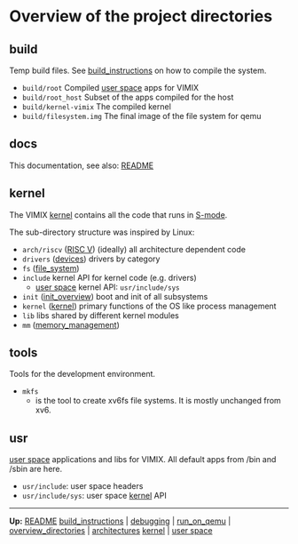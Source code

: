 # Overview of the project directories


## build

Temp build files. See [build_instructions](build_instructions.md) on how to compile the system.
- `build/root` Compiled [user space](userspace/userspace.md) apps for VIMIX
- `build/root_host` Subset of the apps compiled for the host
- `build/kernel-vimix` The compiled kernel
- `build/filesystem.img` The final image of the file system for qemu


## docs

This documentation, see also: [README](../README.md)


## kernel

The VIMIX [kernel](kernel/kernel.md) contains all the code that runs in [S-mode](riscv/S-mode.md).

The sub-directory structure was inspired by Linux:
- `arch/riscv` ([RISC V](riscv/RISCV.md)) (ideally) all architecture dependent code
- `drivers` ([devices](kernel/devices/devices.md)) drivers by category
- `fs` ([file_system](kernel/file_system/file_system.md))
- `include` kernel API for kernel code (e.g. drivers)
	- [user space](userspace/userspace.md) kernel API: `usr/include/sys`
- `init` ([init_overview](kernel/overview/init_overview.md)) boot and init of all subsystems
- `kernel` ([kernel](kernel/kernel.md)) primary functions of the OS like process management
- `lib` libs shared by different kernel modules
- `mm` ([memory_management](kernel/mm/memory_management.md))


## tools

Tools for the development environment.

- `mkfs`
	- is the tool to create xv6fs file systems. It is mostly unchanged from xv6.


## usr

[user space](userspace/userspace.md) applications and libs for VIMIX.
All default apps from /bin and /sbin are here.
- `usr/include`: user space headers
- `usr/include/sys`: user space [kernel](kernel/kernel.md) API



---
**Up:** [README](../README.md)
[build_instructions](build_instructions.md) | [debugging](debugging.md) | [run_on_qemu](run_on_qemu.md) | [overview_directories](../overview_directories.md) | [architectures](architectures.md) 
[kernel](../kernel/kernel.md) | [user space](userspace.md)
